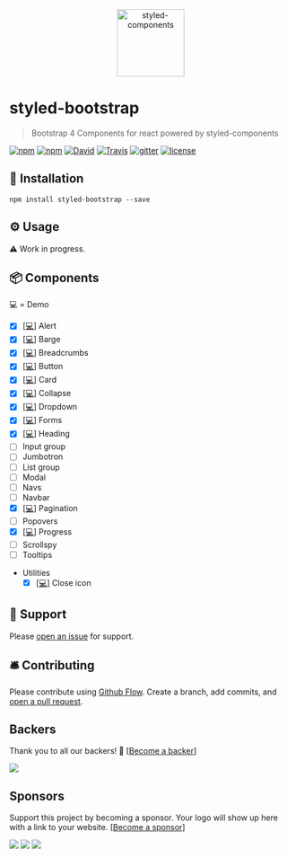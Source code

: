 <div align="center">
  <img src="https://raw.githubusercontent.com/xDae/styled-bootstrap/master/styled-logo.png" alt="styled-components" title="styled-components" width="120">
</div>

# styled-bootstrap
> Bootstrap 4 Components for react powered by styled-components

[![npm](https://img.shields.io/npm/dt/styled-bootstrap.svg)](https://www.npmjs.com/package/styled-bootstrap)
[![npm](https://img.shields.io/npm/v/styled-bootstrap.svg)](https://www.npmjs.com/package/styled-bootstrap)
[![David](https://img.shields.io/david/xDae/styled-bootstrap.svg)](https://david-dm.org/xDae/styled-bootstrap)
[![Travis](https://img.shields.io/travis/xDae/styled-bootstrap.svg)](https://travis-ci.org/xDae/styled-bootstrap)
[![gitter](https://badges.gitter.im/rollup/rollup.svg)](https://gitter.im/styled-bootstrap)
[![license](https://img.shields.io/github/license/mashape/apistatus.svg)](https://github.com/xDae/styled-bootstrap/blob/master/LICENSE)


## 🚀 Installation

```
npm install styled-bootstrap --save
```

## ⚙️ Usage

⚠️ Work in progress.

## 📦 Components
  💻 = Demo

- [x] [[💻](http://josemiguel.org/styled-bootstrap/?selectedKind=Alert)] Alert
- [x] [[💻](http://josemiguel.org/styled-bootstrap/?selectedKind=Badge)] Barge
- [x] [[💻](http://josemiguel.org/styled-bootstrap/?selectedKind=Breadcrumb)] Breadcrumbs
- [x] [[💻](http://josemiguel.org/styled-bootstrap/?selectedKind=Buttons)] Button
- [x] [[💻](http://josemiguel.org/styled-bootstrap/?selectedKind=Card)] Card
- [x] [[💻](http://josemiguel.org/styled-bootstrap/?selectedKind=Collapse)] Collapse
- [x] [[💻](http://josemiguel.org/styled-bootstrap/?selectedKind=Dropdown)] Dropdown
- [x] [[💻](http://josemiguel.org/styled-bootstrap/?selectedKind=Forms)] Forms
- [x] [[💻](http://josemiguel.org/styled-bootstrap/?selectedKind=Headings)] Heading
- [ ] Input group
- [ ] Jumbotron
- [ ] List group
- [ ] Modal
- [ ] Navs
- [ ] Navbar
- [x] [[💻](http://josemiguel.org/styled-bootstrap/?selectedKind=Pagination)] Pagination 
- [ ] Popovers
- [x] [[💻](http://josemiguel.org/styled-bootstrap/?selectedKind=Progress)] Progress 
- [ ] Scrollspy
- [ ] Tooltips 
- Utilities
  - [x] [[💻](http://josemiguel.org/styled-bootstrap/?selectedKind=CLoseIcon)] Close icon

## 📖 Support

Please [open an issue](https://github.com/xDae/styled-bootstrap/issues/new) for support.

## 🛎 Contributing

Please contribute using [Github Flow](https://guides.github.com/introduction/flow/). Create a branch, add commits, and [open a pull request](https://github.com/xDae/styled-bootstrap/compare).

## Backers

Thank you to all our backers! 🙏 [[Become a backer](https://opencollective.com/parcel#backer)]

<a href="https://opencollective.com/styled-bootstrap#backers" target="_blank"><img src="https://opencollective.com/styled-bootstrap/backers.svg?width=890"></a>

## Sponsors

Support this project by becoming a sponsor. Your logo will show up here with a link to your website. [[Become a sponsor](https://opencollective.com/styled-bootstrap#sponsor)]

<a href="https://opencollective.com/styled-bootstrap/sponsor/0/website" target="_blank"><img src="https://opencollective.com/styled-bootstrap/sponsor/0/avatar.svg"></a>
<a href="https://opencollective.com/styled-bootstrap/sponsor/1/website" target="_blank"><img src="https://opencollective.com/styled-bootstrap/sponsor/1/avatar.svg"></a>
<a href="https://opencollective.com/styled-bootstrap/sponsor/2/website" target="_blank"><img src="https://opencollective.com/styled-bootstrap/sponsor/2/avatar.svg"></a>
